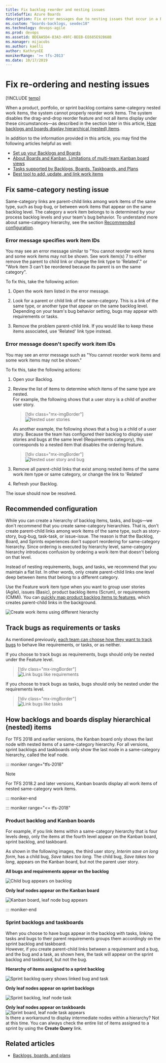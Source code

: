 ```yaml
---
title: Fix backlog reorder and nesting issues
titleSuffix: Azure Boards
description: Fix error messages due to nesting issues that occur in a Backlog or Board in Azure Boards & TFS 
ms.custom: "boards-backlogs, seodec18"  
ms.technology: devops-agile
ms.prod: devops
ms.assetid: BDEAA5D4-83A3-49FC-BEEB-EE685E92B68B
ms.manager: mijacobs
ms.author: kaelli
author: KathrynEE
monikerRange: '>= tfs-2013'
ms.date: 10/17/2019
---
```



# Fix re-ordering and nesting issues 

<a id="display-hierarchy">  </a>

[!INCLUDE [temp](../_shared/version-vsts-tfs-all-versions.md)]

<!--- Supports FWLINK https://go.microsoft.com/fwlink/?linkid=529135 --> 

When a product, portfolio, or sprint backlog contains same-category nested work items, the system cannot properly reorder work items. The system disables the drag-and-drop reorder feature and not all items display under these circumstances&mdash;as described in the section later in this article, [How backlogs and boards display hierarchical (nested) items](#leaf-nodes).  

In addition to the information provided in this article, you may find the following articles helpful as well:

- [Set up your Backlogs and Boards](set-up-your-backlog.md)  
- [About Boards and Kanban, Limitations of multi-team Kanban board views](../boards/kanban-overview.md#limits-multi-team)  
- [Tasks supported by Backlogs, Boards, Taskboards, and Plans](backlogs-boards-plans.md)  
- [Best tool to add, update, and link work items ](../work-items/best-tool-add-update-link-work-items.md)

<a id="nested" > </a>

## Fix same-category nesting issue

Same-category links are parent-child links among work items of the same type, such as bug-bug, or between work items that appear on the same backlog level. The category a work item belongs to is determined by your process backlog levels and your team's bug behavior. To understand more about same-category hierarchy, see the section [Recommended configuration](#recommended).

### Error message specifies work item IDs 
You may see an error message similar to "You cannot reorder work items and some work items may not be shown. See work item(s) 7 to either remove the parent to child link or change the link type to 'Related'." or "Work item 3 can't be reordered because its parent is on the same category". 

To fix this, take the following action: 

1. Open the work item listed in the error message.

2. Look for a parent or child link of the same-category. This is a link of the same type, or another type that appear on the same backlog level. Depending on your team's bug behavior setting, bugs may appear with requirements or tasks. 

3. Remove the problem parent-child link. If you would like to keep these items associated, use 'Related' link type instead. 

### Error message doesn't specify work item IDs 

You may see an error message such as "You cannot reorder work items and some work items may not be shown." 

To fix this, take the following actions: 

1. Open your Backlog.

2. Review the list of items to determine which items of the same type are nested.  
    For example, the following shows that a user story is a child of another user story. 

	> [!div class="mx-imgBorder"]  
	> ![Nested user stories](_img/resolve/nested-user-stories.png)  
	
	As another example, the following shows that a bug is a child of a user story. Because the team has configured their backlog to display user stories and bugs at the same level (Requirements category), this corresponds to a nested item that disables the ordering feature.

	> [!div class="mx-imgBorder"]  
	> ![Nested user story and bug](_img/resolve/nested-user-story-bug.png)  
	
3.	Remove all parent-child links that exist among nested items of the same work item type or same category, or change the link to 'Related'

4.	Refresh your Backlog.

The issue should now be resolved.

<a id="recommended"> </a>

## Recommended configuration

While you can create a hierarchy of backlog items, tasks, and bugs&mdash;we don't recommend that you create same-category hierarchies. That is, don't create parent-child links among work items of the same type, such as story-story, bug-bug, task-task, or issue-issue. The reason is that the Backlog, Board, and Sprints experiences don't support reordering for same-category hierarchy. Since ordering is executed by hierarchy level, same-category hierarchy introduces confusion by ordering a work item that doesn't belong on that level. 

Instead of nesting requirements, bugs, and tasks, we recommend that you maintain a flat list. In other words, only create parent-child links one level deep between items that belong to a different category. 

Use the Feature work item type when you want to group user stories (Agile), issues (Basic), product backlog items (Scrum), or requirements (CMMI). You can [quickly map product backlog items to features](organize-backlog.md), which creates parent-child links in the background.

![Create work items using different hierarchy](../../reference/_img/create-hierarchy-with-different-wits.png) 

<a id="nested" > </a>


<a id="bugs-as-tasks" > </a>

## Track bugs as requirements or tasks  

As mentioned previously, [each team can choose how they want to track bugs](../../organizations/settings/show-bugs-on-backlog.md) to behave like requirements, or tasks, or as neither. 

If you choose to track bugs as requirements, bugs should only be nested under the Feature level.

> [!div class="mx-imgBorder"]  
> ![Link bugs like requirements](_img/resolve/bugs-as-requirements.png)  

If you choose to track bugs as tasks, bugs should only be nested under the requirements level.

> [!div class="mx-imgBorder"]  
> ![Link bugs like tasks](_img/resolve/bugs-as-tasks.png)  

<a id="leaf-nodes" > </a>  

## How backlogs and boards display hierarchical (nested) items

For TFS 2018 and earlier versions, the Kanban board only shows the last node with nested items of a same-category hierarchy. For all versions, sprint backlogs and taskboards only show the last node in a same-category hierarchy, called the leaf node. 

::: moniker range="tfs-2018"

> [!NOTE]
> For TFS 2018.2 and later versions, Kanban boards display all work items of nested same-category work items.  

::: moniker-end

::: moniker range="<= tfs-2018"

### Product backlog and Kanban boards

For example, if you link items within a same-category hierarchy that is four levels deep, only the items at the fourth level appear on the Kanban board, sprint backlog, and taskboard.

As shown in the following images, the third user story, *Interim save on long form*, has a child bug, *Save takes too long*. The child bug, *Save takes too long*, appears on the Kanban board, but not the parent user story.  

**All bugs and requirements appear on the backlog**  

![Child bug appears on backlog ](_img/resolve/bugs-appear-on-backlog.png)  

**Only leaf nodes appear on the Kanban board**  

![Kanban board, leaf node bug appears](_img/resolve/bugs-appear-on-board.png)  

::: moniker-end

<a id="bugs-as-tasks" > </a>

### Sprint backlogs and taskboards

When you choose to have bugs appear in the backlog with tasks, linking tasks and bugs to their parent requirements groups them accordingly on the sprint backlog and taskboard.  
However, if you create parent-child links between a requirement and a bug, and the bug and a task, as shown here, the task will appear on the sprint backlog and taskboard, but not the bug. 

**Hierarchy of items assigned to a sprint backlog**  

![Sprint backlog query shows linked bug and task ](_img/resolve/sprint-backlog-hierarchy.png)   

**Only leaf nodes appear on sprint backlogs**  

![Sprint backlog, leaf node task ](_img/resolve/sprint-backlog-leaf-only.png)  

**Only leaf nodes appear on taskboards**   
![Sprint board, leaf node task appears](_img/resolve/bugs-appear-on-taskboard.png)  
Is there a workaround to display intermediate nodes within a hierarchy?  Not at this time. You can always check the entire list of items assigned to a sprint by using the **Create Query** link. 


## Related articles

- [Backlogs, boards, and plans](backlogs-boards-plans.md) 

